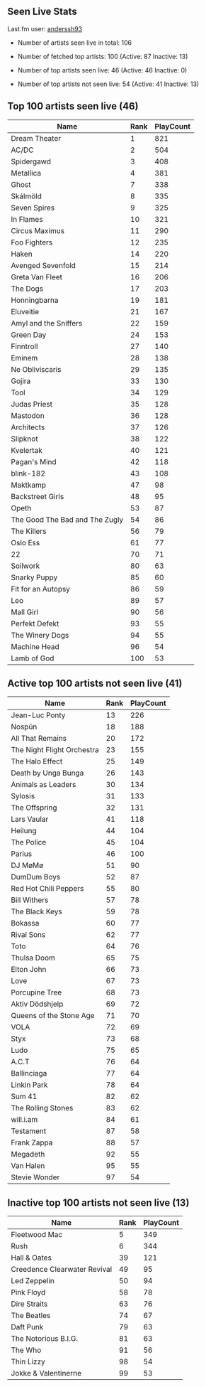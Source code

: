 ## Seen Live Stats

Last.fm user: [anderssh93](https://www.last.fm/user/anderssh93)

- Number of artists seen live in total: 106

- Number of fetched top artists: 100 (Active: 87 Inactive: 13)

- Number of top artists seen live: 46 (Active: 46 Inactive: 0)

- Number of top artists not seen live: 54 (Active: 41 Inactive: 13)

## Top 100 artists seen live (46)

Name                           | Rank | PlayCount
------------------------------ | ---- | ---------
Dream Theater                  | 1    | 821      
AC/DC                          | 2    | 504      
Spidergawd                     | 3    | 408      
Metallica                      | 4    | 381      
Ghost                          | 7    | 338      
Skálmöld                       | 8    | 335      
Seven Spires                   | 9    | 325      
In Flames                      | 10   | 321      
Circus Maximus                 | 11   | 290      
Foo Fighters                   | 12   | 235      
Haken                          | 14   | 220      
Avenged Sevenfold              | 15   | 214      
Greta Van Fleet                | 16   | 206      
The Dogs                       | 17   | 203      
Honningbarna                   | 19   | 181      
Eluveitie                      | 21   | 167      
Amyl and the Sniffers          | 22   | 159      
Green Day                      | 24   | 153      
Finntroll                      | 27   | 140      
Eminem                         | 28   | 138      
Ne Obliviscaris                | 29   | 135      
Gojira                         | 33   | 130      
Tool                           | 34   | 129      
Judas Priest                   | 35   | 128      
Mastodon                       | 36   | 128      
Architects                     | 37   | 126      
Slipknot                       | 38   | 122      
Kvelertak                      | 40   | 121      
Pagan's Mind                   | 42   | 118      
blink-182                      | 43   | 108      
Maktkamp                       | 47   | 98       
Backstreet Girls               | 48   | 95       
Opeth                          | 53   | 87       
The Good The Bad and The Zugly | 54   | 86       
The Killers                    | 56   | 79       
Oslo Ess                       | 61   | 77       
22                             | 70   | 71       
Soilwork                       | 80   | 63       
Snarky Puppy                   | 85   | 60       
Fit for an Autopsy             | 86   | 59       
Leo                            | 89   | 57       
Mall Girl                      | 90   | 56       
Perfekt Defekt                 | 93   | 55       
The Winery Dogs                | 94   | 55       
Machine Head                   | 96   | 54       
Lamb of God                    | 100  | 53       

## Active top 100 artists not seen live (41)

Name                       | Rank | PlayCount
-------------------------- | ---- | ---------
Jean-Luc Ponty             | 13   | 226      
Nospūn                     | 18   | 188      
All That Remains           | 20   | 172      
The Night Flight Orchestra | 23   | 155      
The Halo Effect            | 25   | 149      
Death by Unga Bunga        | 26   | 143      
Animals as Leaders         | 30   | 134      
Sylosis                    | 31   | 133      
The Offspring              | 32   | 131      
Lars Vaular                | 41   | 118      
Heilung                    | 44   | 104      
The Police                 | 45   | 104      
Parius                     | 46   | 100      
DJ MøMø                    | 51   | 90       
DumDum Boys                | 52   | 87       
Red Hot Chili Peppers      | 55   | 80       
Bill Withers               | 57   | 78       
The Black Keys             | 59   | 78       
Bokassa                    | 60   | 77       
Rival Sons                 | 62   | 77       
Toto                       | 64   | 76       
Thulsa Doom                | 65   | 75       
Elton John                 | 66   | 73       
Love                       | 67   | 73       
Porcupine Tree             | 68   | 73       
Aktiv Dödshjelp            | 69   | 72       
Queens of the Stone Age    | 71   | 70       
VOLA                       | 72   | 69       
Styx                       | 73   | 68       
Ludo                       | 75   | 65       
A.C.T                      | 76   | 64       
Ballinciaga                | 77   | 64       
Linkin Park                | 78   | 64       
Sum 41                     | 82   | 62       
The Rolling Stones         | 83   | 62       
will.i.am                  | 84   | 61       
Testament                  | 87   | 58       
Frank Zappa                | 88   | 57       
Megadeth                   | 92   | 55       
Van Halen                  | 95   | 55       
Stevie Wonder              | 97   | 54       

## Inactive top 100 artists not seen live (13)

Name                         | Rank | PlayCount
---------------------------- | ---- | ---------
Fleetwood Mac                | 5    | 349      
Rush                         | 6    | 344      
Hall & Oates                 | 39   | 121      
Creedence Clearwater Revival | 49   | 95       
Led Zeppelin                 | 50   | 94       
Pink Floyd                   | 58   | 78       
Dire Straits                 | 63   | 76       
The Beatles                  | 74   | 67       
Daft Punk                    | 79   | 63       
The Notorious B.I.G.         | 81   | 63       
The Who                      | 91   | 56       
Thin Lizzy                   | 98   | 54       
Jokke & Valentinerne         | 99   | 53       
